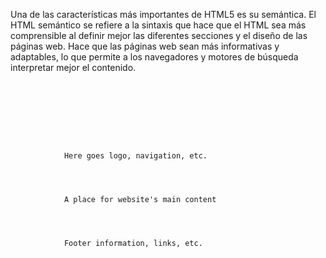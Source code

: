 Una de las características más importantes de HTML5 es su semántica. El HTML semántico se refiere a la sintaxis que hace que el HTML sea más comprensible al definir mejor las diferentes secciones y el diseño de las páginas web. Hace que las páginas web sean más informativas y adaptables, lo que permite a los navegadores y motores de búsqueda interpretar mejor el contenido.

<code>
<html>
    <head>
        <title>Example</title>
    </head>
    <body>
        <div id="header">
            Here goes logo, navigation, etc.
        </div>
        <div id="main-content">
            A place for website's main content
        </div>
        <div id="footer">
            Footer information, links, etc.
        </div>
    </body>
</html>
</code>